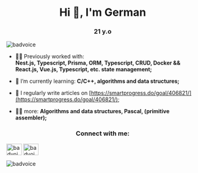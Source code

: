 

<h1 align="center">Hi 👋, I'm German</h1>
<h3 align="center">21 y.o </h3>

<p align="left"> <img src="https://komarev.com/ghpvc/?username=badvoice&label=Profile%20views&color=0e75b6&style=flat" alt="badvoice" /> </p>

- 👨‍💻 Previously worked with: <br> **Nest.js, Typescript, Prisma, ORM, Typescript, CRUD, Docker && <br> React.js, Vue.js, Typescript, etc. state management;**

- 📝 I’m currently learning: **C/C++, algorithms and data structures;**

- 📝 I regularly write articles on [https://smartprogress.do/goal/406821/](https://smartprogress.do/goal/406821/);

- 👨‍💻 more:  **Algorithms and data structures, Pascal, (primitive assembler);**



<h3 align="center">Connect with me:</h3>
<p align="left">
<a href="https://linkedin.com/in/badvoice-developer" target="blank"><img align="center" src="https://raw.githubusercontent.com/rahuldkjain/github-profile-readme-generator/master/src/images/icons/Social/linked-in-alt.svg" alt="badvoice-developer" height="30" width="40" /></a>
  <a href="https://t.me/GermanSmurov" target="blank"><img align="center" src="https://www.svgrepo.com/show/299513/telegram.svg" alt="badvoice-developer" height="30" width="40" /></a>
</p>

<p><img align="left" src="https://github-readme-stats.vercel.app/api/top-langs?username=badvoice&show_icons=true&locale=en&layout=compact" alt="badvoice" /></p>


